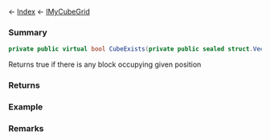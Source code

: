 ← [Index](Api-Index) ← [IMyCubeGrid](VRage.Game.ModAPI.Ingame.IMyCubeGrid)

### Summary

```csharp
private public virtual bool CubeExists(private public sealed struct.Vector3I pos)
```

Returns true if there is any block occupying given position

### Returns

### Example

### Remarks

